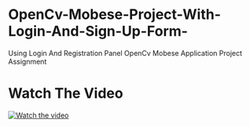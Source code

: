# OpenCv-Mobese-Project-With-Login-And-Sign-Up-Form-
Using Login And Registration Panel OpenCv Mobese Application Project Assignment



# Watch The Video
[![Watch the video](https://i9.ytimg.com/vi/XmENRD2bq-Y/mq1.jpg?sqp=CKzZt4QG&rs=AOn4CLCO5HP9k9cP7gSrByrhcgzOBnA8xw)](https://youtu.be/XmENRD2bq-Y)
